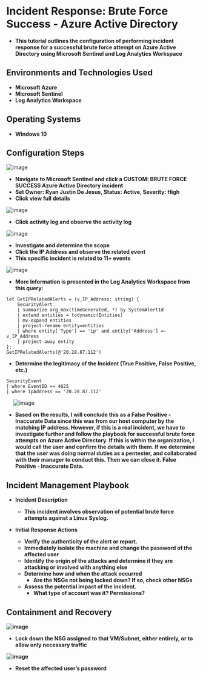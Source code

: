 <h1>Incident Response: Brute Force Success - Azure Active Directory</h1>

- <b>This tutorial outlines the configuration of performing incident response for a successful brute force attempt on Azure Active Directory using Microsoft Sentinel and Log Analytics Workspace</b>

<h2>Environments and Technologies Used</h2>

- <b>Microsoft Azure</b> 
- <b>Microsoft Sentinel</b>
- <b>Log Analytics Workspace</b>

<h2>Operating Systems</h2>

- <b>Windows 10</b>

<h2>Configuration Steps</h2>

![image](https://github.com/user-attachments/assets/bb4d1cf1-7415-492e-a976-ef9c9cf3f77e)
- <b>Navigate to Microsoft Sentinel and click a CUSTOM: BRUTE FORCE SUCCESS Azure Active Directory incident</b>
- <b>Set Owner: Ryan Justin De Jesus, Status: Active, Severity: High</b>
- <b>Click view full details</b>

![image](https://github.com/user-attachments/assets/bdab9b12-a622-4d46-a803-1b9e8ff34c43)
- <b>Click activity log and observe the activity log</b>

![image](https://github.com/user-attachments/assets/c44b27d4-8239-4f74-a7c4-0addc001604e)
- <b>Investigate and determine the scope</b>
- <b>Click the IP Address and observe the related event</b>
- <b>This specific incident is related to 11+ events</b>

![image](https://github.com/user-attachments/assets/5d5120ac-978c-4f22-bfcd-fa4645433b23)
- <b>More Information is presented in the Log Analytics Workspace from this query:</b>

``` 
let GetIPRelatedAlerts = (v_IP_Address: string) {
    SecurityAlert
    | summarize arg_max(TimeGenerated, *) by SystemAlertId
    | extend entities = todynamic(Entities)
    | mv-expand entities
    | project-rename entity=entities
    | where entity['Type'] == 'ip' and entity['Address'] =~ v_IP_Address
    | project-away entity
};
GetIPRelatedAlerts(@'20.28.87.112')
```

- <b>Determine the legitimacy of the Incident (True Positive, False Positive, etc.)</b>

```
SecurityEvent
| where EventID == 4625
| where IpAddress == '20.28.87.112'
```
 
![image](https://github.com/user-attachments/assets/3dbe1a9d-de07-44ee-b194-c952feb69564)
- <b>Based on the results, I will conclude this as a False Positive - Inaccurate Data since this was from our host computer by the matching IP address. However, if this is a real incident, we have to investigate further and follow the playbook for successful brute force attempts on Azure Active Directory. If this is within the organization, I would call the user and confirm the details with them. If we determine that the user was doing normal duties as a pentester, and collaborated with their manager to conduct this. Then we can close it. False Positive - Inaccurate Data.

## Incident Management Playbook 
- <b>Incident Description</b>
    - This incident involves observation of potential brute force attempts against a Linux Syslog.

- <b>Initial Response Actions</b>
    - Verify the authenticity of the alert or report.
    - Immediately isolate the machine and change the password of the affected user
    - Identify the origin of the attacks and determine if they are attacking or involved with anything else
    - Determine how and when the attack occurred
        - Are the NSGs not being locked down? If so, check other NSGs
    - Assess the potential impact of the incident.
        - What type of account was it? Permissions?

## Containment and Recovery

![image](https://github.com/user-attachments/assets/86ee1b28-092f-4490-b5b1-c0bc58562da9)
- <b>Lock down the NSG assigned to that VM/Subnet, either entirely, or to allow only necessary traffic</b>

![image](https://github.com/user-attachments/assets/0f43e8a9-e329-405e-9467-d57dbbd165ab)
- <b>Reset the affected user’s password</b>
